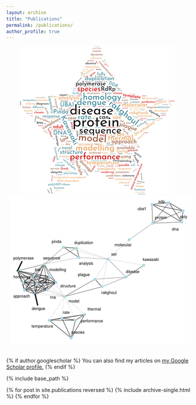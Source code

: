 ```yaml
---
layout: archive
title: "Publications"
permalink: /publications/
author_profile: true
---
```


<center>
	<a title="Word cloud of abstracts from all papers listed below."><img src="../images/publications/wordcloud.png"></a>
	&nbsp;&nbsp;&nbsp;
	<a title="Network of semantically related terms from paper abstracts."><img src="../images/publications/word_network.png"></a>
</center><br>

{% if author.googlescholar %}
  You can also find my articles on <u><a href="{{author.googlescholar}}">my Google Scholar profile</a>.</u>
{% endif %}

{% include base_path %}

{% for post in site.publications reversed %}
  {% include archive-single.html %}
{% endfor %}
